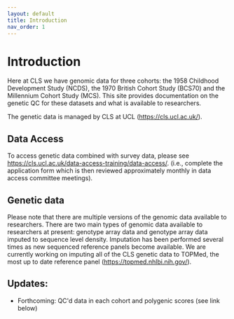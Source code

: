 ```yaml
---
layout: default
title: Introduction
nav_order: 1
---
```


# **Introduction** 

Here at CLS we have genomic data for three cohorts: the 1958 Childhood Development Study (NCDS), the 1970 British Cohort Study (BCS70) and the Millennium Cohort Study (MCS). This site provides documentation on the genetic QC for these datasets and what is available to researchers.

The genetic data is managed by CLS at UCL (<https://cls.ucl.ac.uk/>). 

## Data Access

To access genetic data combined with survey data, please see <https://cls.ucl.ac.uk/data-access-training/data-access/>. (i.e., complete the application form which is then reviewed approximately monthly in data access committee meetings).

## Genetic data

Please note that there are multiple versions of the genomic data available to researchers. There are two main types of genomic data available to researchers at present: genotype array data and genotype array data imputed to sequence level density. Imputation has been performed several times as new sequenced reference panels become available. We are currently working on imputing all of the CLS genetic data to TOPMed, the most up to date reference panel (<https://topmed.nhlbi.nih.gov/>).  

## Updates:
- Forthcoming: QC'd data in each cohort and polygenic scores (see link below)


